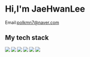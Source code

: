 <h1>Hi,I'm JaeHwanLee</h1>

Email:polkmn7@naver.com

<h2>My tech stack</h2>

<p>
<img src="https://img.shields.io/badge/html5-E34F26?style=for-the-badge&logo=html5&logoColor=white">
<img src="https://img.shields.io/badge/css-1572B6?style=for-the-badge&logo=css3&logoColor=white">   
<img src="https://img.shields.io/badge/javascript-F7DF1E?style=for-the-badge&logo=javascript&logoColor=black"> 
<img src="https://img.shields.io/badge/java-007396?style=for-the-badge&logo=java&logoColor=white"> 
<img src="https://img.shields.io/badge/spring-6DB33F?style=for-the-badge&logo=spring&logoColor=white">   
<img src="https://img.shields.io/badge/android-3DDC84?style=for-the-badge&logo=android&logoColor=white"> 
</p>
